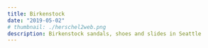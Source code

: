 ```yaml
---
title: Birkenstock
date: "2019-05-02"
# thumbnail: ./herschel2web.png
description: Birkenstock sandals, shoes and slides in Seattle
---
```

